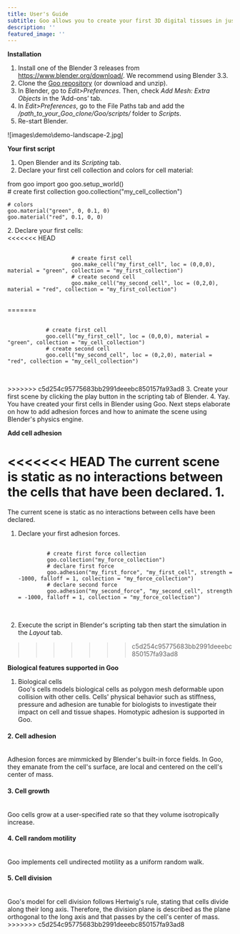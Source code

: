```yaml
---
title: User's Guide
subtitle: Goo allows you to create your first 3D digital tissues in just a few clicks.
description: ''
featured_image: ''
---
```


<b>Installation</b>

1. Install one of the Blender 3 releases from <a href="https://www.blender.org/download/">https://www.blender.org/download/</a>. We recommend using Blender 3.3.
2. Clone the <a href="https://github.com/smegason/Goo">Goo repository</a> (or download and unzip). 
3. In Blender, go to <i>Edit>Preferences</i>. Then, check <i>Add Mesh: Extra Objects</i> in the ‘Add-ons’ tab. 
4. In <i>Edit>Preferences</i>, go to the File Paths tab and add the <i>/path_to_your_Goo_clone/Goo/scripts/</i> folder to <i>Scripts</i>. 
5. Re-start Blender. 

![images\demo\demo-landscape-2.jpg]

<b>Your first script</b>

1. Open Blender and its <i>Scripting</i> tab. 
2. Declare your first cell collection and colors for cell material:
<blockquote-medium>           
    from goo import goo 
    goo.setup_world() <br>
    # create first collection
    goo.collection("my_cell_collection")

    # colors 
    goo.material("green", 0, 0.1, 0)
    goo.material("red", 0.1, 0, 0)
</blockquote-medium>
2. Declare your first cells: <br>
<<<<<<< HEAD
<pre>
    <code class="language-python">             
                    # create first cell
                    goo.make_cell("my_first_cell", loc = (0,0,0), material = "green", collection = "my_first_collection")
                    # create second cell
                    goo.make_cell("my_second_cell", loc = (0,2,0), material = "red", collection = "my_first_collection")
    </code> 
</pre>
=======
    <pre>
        <code class="language-python">             
            # create first cell
            goo.cell("my_first_cell", loc = (0,0,0), material = "green", collection = "my_cell_collection")
            # create second cell
            goo.cell("my_second_cell", loc = (0,2,0), material = "red", collection = "my_cell_collection")
        </code> 
    </pre>
>>>>>>> c5d254c95775683bb2991deeebc850157fa93ad8
3. Create your first scene by clicking the play button in the scripting tab of Blender. 
4. Yay. You have created your first cells in Blender using Goo. Next steps elaborate on how to add adhesion forces and how to animate the scene using Blender's physics engine. 

<b>Add cell adhesion</b>

<<<<<<< HEAD
The current scene is static as no interactions between the cells that have been declared. 
1.
=======
The current scene is static as no interactions between cells have been declared. 
1. Declare your first adhesion forces. 
    <pre>
        <code class="language-python">  
            # create first force collection
            goo.collection("my_force_collection")           
            # declare first force
            goo.adhesion("my_first_force", "my_first_cell", strength = -1000, falloff = 1, collection = "my_force_collection")
            # declare second force
            goo.adhesion("my_second_force", "my_second_cell", strength = -1000, falloff = 1, collection = "my_force_collection")
        </code> 
    </pre>
2. Execute the script in Blender's scripting tab then start the simulation in the <i>Layout</i> tab. 
>>>>>>> c5d254c95775683bb2991deeebc850157fa93ad8

<b>Biological features supported in Goo</b>

1. Biological cells <br>
Goo's cells models biological cells as polygon mesh deformable upon collision with other cells. Cells' physical behavior such as stiffness, pressure and adhesion are tunable for biologists to investigate their impact on cell and tissue shapes. Homotypic adhesion is supported in Goo. 
<h4>2. Cell adhesion </h4><br>
Adhesion forces are mimmicked by Blender's built-in force fields. In Goo, they emanate from the cell's surface, are local and centered on the cell's center of mass. 
<h4>3. Cell growth </h4><br>
Goo cells grow at a user-specified rate so that they volume isotropically increase. 
<h4>4. Cell random motility</h4> <br>
Goo implements cell undirected motility as a uniform random walk. 
<h4>5. Cell division</h4> <br>
Goo's model for cell division follows Hertwig's rule, stating that cells divide along their long axis. Therefore, the division plane is described as the plane orthogonal to the long axis and that passes by the cell's center of mass. 
>>>>>>> c5d254c95775683bb2991deeebc850157fa93ad8
